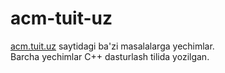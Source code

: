 # acm-tuit-uz
[acm.tuit.uz](http://acm.tuit.uz/) saytidagi ba'zi masalalarga yechimlar.<br />
Barcha yechimlar C++ dasturlash tilida yozilgan.
